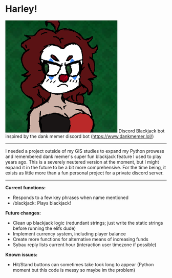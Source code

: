 # Harley!
![](https://github.com/sspacecadett/harley/blob/main/harleyrecolored.png)
Discord Blackjack bot inspired by the dank memer discord bot (https://www.dankmemer.lol/)
***

I needed a project outside of my GIS studies to expand my Python prowess and remembered dank memer's super fun blackjack feature I used to play years ago. This is a severely neutered version at the moment, but I might expand it in the future to be a bit more comprehensive. For the time being, it exists as little more than a fun personal project for a private discord server.

***
**Current functions:**
- Responds to a few key phrases when name mentioned
- /blackjack: Plays blackjack!

**Future changes:**
- Clean up blackjack logic (redundant strings; just write the static strings before running the elifs dude)
- Implement currency system, including player balance
- Create more functions for alternative means of increasing funds
- Sybau reply lists current hour (interaction user timezone if possible)

**Known issues:**
- Hit/Stand buttons can sometimes take took long to appear (Python moment but this code is messy so maybe im the problem)
